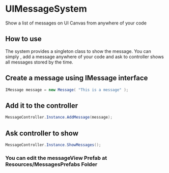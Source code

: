 # UIMessageSystem
Show a list of messages on UI Canvas from anywhere of your code

## How to use
The system provides a singleton class to show the message. You can simply , add a message anywhere of your code and ask to controller shows all messages stored by the time.

## Create a message using IMessage interface

```C#
IMessage message = new Message( "This is a message" );
```

## Add it to the controller

```C#
MessageController.Instance.AddMessage(message);
```
## Ask controller to show
```C#
MessageController.Instance.ShowMessages();
```

### You can edit the messageView Prefab at Resources/MessagesPrefabs Folder
